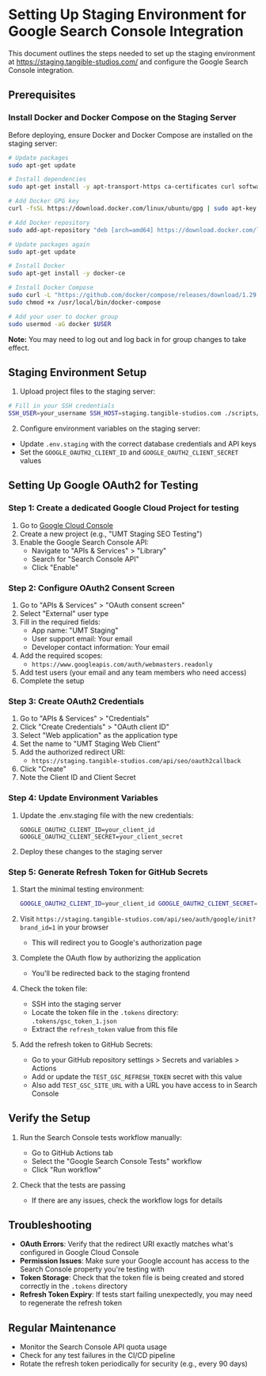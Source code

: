 # Setting Up Staging Environment for Google Search Console Integration

This document outlines the steps needed to set up the staging environment at https://staging.tangible-studios.com/ and configure the Google Search Console integration.

## Prerequisites

### Install Docker and Docker Compose on the Staging Server

Before deploying, ensure Docker and Docker Compose are installed on the staging server:

```bash
# Update packages
sudo apt-get update

# Install dependencies
sudo apt-get install -y apt-transport-https ca-certificates curl software-properties-common

# Add Docker GPG key
curl -fsSL https://download.docker.com/linux/ubuntu/gpg | sudo apt-key add -

# Add Docker repository
sudo add-apt-repository "deb [arch=amd64] https://download.docker.com/linux/ubuntu $(lsb_release -cs) stable"

# Update packages again
sudo apt-get update

# Install Docker
sudo apt-get install -y docker-ce

# Install Docker Compose
sudo curl -L "https://github.com/docker/compose/releases/download/1.29.2/docker-compose-$(uname -s)-$(uname -m)" -o /usr/local/bin/docker-compose
sudo chmod +x /usr/local/bin/docker-compose

# Add your user to docker group
sudo usermod -aG docker $USER
```

**Note:** You may need to log out and log back in for group changes to take effect.

## Staging Environment Setup

1. Upload project files to the staging server:

```bash
# Fill in your SSH credentials
SSH_USER=your_username SSH_HOST=staging.tangible-studios.com ./scripts/deployment/deploy_staging.sh
```

2. Configure environment variables on the staging server:

- Update `.env.staging` with the correct database credentials and API keys
- Set the `GOOGLE_OAUTH2_CLIENT_ID` and `GOOGLE_OAUTH2_CLIENT_SECRET` values

## Setting Up Google OAuth2 for Testing

### Step 1: Create a dedicated Google Cloud Project for testing

1. Go to [Google Cloud Console](https://console.cloud.google.com/)
2. Create a new project (e.g., "UMT Staging SEO Testing")
3. Enable the Google Search Console API:
   - Navigate to "APIs & Services" > "Library"
   - Search for "Search Console API"
   - Click "Enable"

### Step 2: Configure OAuth2 Consent Screen

1. Go to "APIs & Services" > "OAuth consent screen"
2. Select "External" user type
3. Fill in the required fields:
   - App name: "UMT Staging"
   - User support email: Your email
   - Developer contact information: Your email
4. Add the required scopes:
   - `https://www.googleapis.com/auth/webmasters.readonly`
5. Add test users (your email and any team members who need access)
6. Complete the setup

### Step 3: Create OAuth2 Credentials

1. Go to "APIs & Services" > "Credentials"
2. Click "Create Credentials" > "OAuth client ID"
3. Select "Web application" as the application type
4. Set the name to "UMT Staging Web Client"
5. Add the authorized redirect URI:
   - `https://staging.tangible-studios.com/api/seo/oauth2callback`
6. Click "Create"
7. Note the Client ID and Client Secret

### Step 4: Update Environment Variables

1. Update the .env.staging file with the new credentials:
   ```
   GOOGLE_OAUTH2_CLIENT_ID=your_client_id
   GOOGLE_OAUTH2_CLIENT_SECRET=your_client_secret
   ```

2. Deploy these changes to the staging server

### Step 5: Generate Refresh Token for GitHub Secrets

1. Start the minimal testing environment:
   ```bash
   GOOGLE_OAUTH2_CLIENT_ID=your_client_id GOOGLE_OAUTH2_CLIENT_SECRET=your_client_secret docker-compose -f docker/gsc-test/docker-compose.gsc-test.yml up -d
   ```

2. Visit `https://staging.tangible-studios.com/api/seo/auth/google/init?brand_id=1` in your browser
   - This will redirect you to Google's authorization page

3. Complete the OAuth flow by authorizing the application
   - You'll be redirected back to the staging frontend

4. Check the token file:
   - SSH into the staging server
   - Locate the token file in the `.tokens` directory: `.tokens/gsc_token_1.json`
   - Extract the `refresh_token` value from this file

5. Add the refresh token to GitHub Secrets:
   - Go to your GitHub repository settings > Secrets and variables > Actions
   - Add or update the `TEST_GSC_REFRESH_TOKEN` secret with this value
   - Also add `TEST_GSC_SITE_URL` with a URL you have access to in Search Console

## Verify the Setup

1. Run the Search Console tests workflow manually:
   - Go to GitHub Actions tab
   - Select the "Google Search Console Tests" workflow
   - Click "Run workflow"

2. Check that the tests are passing
   - If there are any issues, check the workflow logs for details

## Troubleshooting

- **OAuth Errors**: Verify that the redirect URI exactly matches what's configured in Google Cloud Console
- **Permission Issues**: Make sure your Google account has access to the Search Console property you're testing with
- **Token Storage**: Check that the token file is being created and stored correctly in the `.tokens` directory
- **Refresh Token Expiry**: If tests start failing unexpectedly, you may need to regenerate the refresh token

## Regular Maintenance

- Monitor the Search Console API quota usage
- Check for any test failures in the CI/CD pipeline
- Rotate the refresh token periodically for security (e.g., every 90 days)